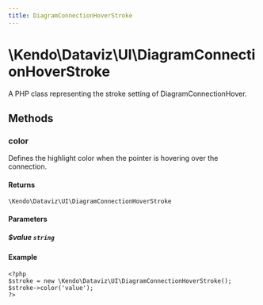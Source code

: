```yaml
---
title: DiagramConnectionHoverStroke
---
```


# \Kendo\Dataviz\UI\DiagramConnectionHoverStroke

A PHP class representing the stroke setting of DiagramConnectionHover.


## Methods

### color
Defines the highlight color when the pointer is hovering over the connection.

#### Returns
`\Kendo\Dataviz\UI\DiagramConnectionHoverStroke`

#### Parameters

##### $value `string`



#### Example 
    <?php
    $stroke = new \Kendo\Dataviz\UI\DiagramConnectionHoverStroke();
    $stroke->color('value');
    ?>

